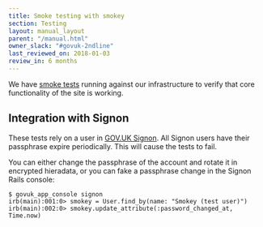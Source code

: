 ```yaml
---
title: Smoke testing with smokey
section: Testing
layout: manual_layout
parent: "/manual.html"
owner_slack: "#govuk-2ndline"
last_reviewed_on: 2018-01-03
review_in: 6 months
---
```


We have [smoke tests][smokey] running against our infrastructure to verify
that core functionality of the site is working.

## Integration with Signon

These tests rely on a user in [GOV.UK Signon][signon]. All Signon users have their passphrase expire periodically. This will cause the tests to fail.

You can either change the passphrase of the account and rotate it in encrypted
hieradata, or you can fake a passphrase change in the Signon Rails console:

```
$ govuk_app_console signon
irb(main):001:0> smokey = User.find_by(name: "Smokey (test user)")
irb(main):002:0> smokey.update_attribute(:password_changed_at, Time.now)
```

[smokey]: https://github.com/alphagov/smokey
[signon]: https://github.com/alphagov/signon
